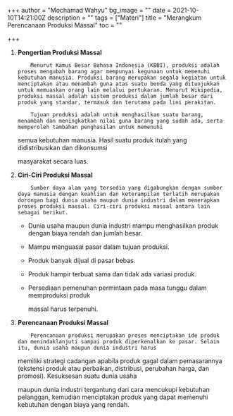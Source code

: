 +++
author = "Mochamad Wahyu"
bg_image = ""
date = 2021-10-10T14:21:00Z
description = ""
tags = ["Materi"]
title = "Merangkum Perencanaan Produksi Massal"
toc = ""

+++
1. **Pengertian Produksi Massal**

           Menurut Kamus Besar Bahasa Indonesia (KBBI), produksi adalah proses mengubah barang agar mempunyai kegunaan untuk memenuhi kebutuhan manusia. Produksi barang merupakan segala kegiatan untuk menciptakan atau menambah guna atas suatu benda yang ditunjukkan untuk memuaskan orang lain melalui pertukaran. Menurut Wikipedia, produksi massal adalah sistem produksi dalam jumlah besar dari produk yang standar, termasuk dan terutama pada lini perakitan.

           Tujuan produksi adalah untuk menghasilkan suatu barang, menambah dan meningkatkan nilai guna barang yang sudah ada, serta memperoleh tambahan penghasilan untuk memenuhi

   semua kebutuhan manusia. Hasil suatu produk itulah yang didistribusikan dan dikonsumsi

   masyarakat secara luas.
2. **Ciri-Ciri Produksi Massal**

           Sumber daya alam yang tersedia yang digabungkan dengan sumber daya manusia dengan keahlian dan keterampilan terlatih merupakan dorongan bagi dunia usaha maupun dunia industri dalam menerapkan proses produksi massal. Ciri-ciri produksi massal antara lain sebagai berikut.
   * Dunia usaha maupun dunia industri mampu menghasilkan produk dengan biaya rendah dan jumlah besar.
   * Mampu menguasai pasar dalam tujuan produksi.
   * Produk banyak dijual di pasar bebas.
   * Produk hampir terbuat sama dan tidak ada variasi produk.
   * Persediaan pemenuhan permintaan pada masa tunggu dalam memproduksi produk

     massal harus terpenuhi.
3. **Perencanaan Produksi Massal**

           Perencanaan produksi merupakan proses menciptakan ide produk dan menindaklanjuti sampai produk diperkenalkan ke pasar. Selain itu, dunia usaha maupun dunia industri harus

   memiliki strategi cadangan apabila produk gagal dalam pemasarannya (ekstensi produk atau perbaikan, distribusi, perubahan harga, dan promosi). Kesuksesan suatu dunia usaha

   maupun dunia industri tergantung dari cara mencukupi kebutuhan pelanggan, kemudian menciptakan produk yang dapat memenuhi kebutuhan dengan biaya yang rendah.